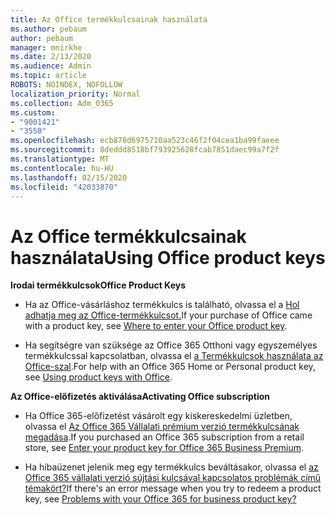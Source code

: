 ```yaml
---
title: Az Office termékkulcsainak használata
ms.author: pebaum
author: pebaum
manager: mnirkhe
ms.date: 2/13/2020
ms.audience: Admin
ms.topic: article
ROBOTS: NOINDEX, NOFOLLOW
localization_priority: Normal
ms.collection: Adm_O365
ms.custom:
- "9001421"
- "3550"
ms.openlocfilehash: ecb878d6975710aa523c46f2f04cea1ba99faeee
ms.sourcegitcommit: 8deddd8518bf793925628fcab7851daec99a7f2f
ms.translationtype: MT
ms.contentlocale: hu-HU
ms.lasthandoff: 02/15/2020
ms.locfileid: "42033870"
---
```

# <a name="using-office-product-keys"></a><span data-ttu-id="2a3e3-102">Az Office termékkulcsainak használata</span><span class="sxs-lookup"><span data-stu-id="2a3e3-102">Using Office product keys</span></span>

<span data-ttu-id="2a3e3-103">**Irodai termékkulcsok**</span><span class="sxs-lookup"><span data-stu-id="2a3e3-103">**Office Product Keys**</span></span>

- <span data-ttu-id="2a3e3-104">Ha az Office-vásárláshoz termékkulcs is található, olvassa el a [Hol adhatja meg az Office-termékkulcsot.](https://support.office.com/en-us/article/Where-to-enter-your-Office-product-key-0a82e5ae-739e-4b92-a6f4-2ec780c185db)</span><span class="sxs-lookup"><span data-stu-id="2a3e3-104">If your purchase of Office came with a product key, see [Where to enter your Office product key](https://support.office.com/en-us/article/Where-to-enter-your-Office-product-key-0a82e5ae-739e-4b92-a6f4-2ec780c185db).</span></span>

- <span data-ttu-id="2a3e3-105">Ha segítségre van szüksége az Office 365 Otthoni vagy egyszemélyes termékkulcssal kapcsolatban, olvassa el [a Termékkulcsok használata az Office-szal](https://support.office.com/en-US/article/using-product-keys-with-office-12a5763a-d45c-4685-8c95-a44500213759).</span><span class="sxs-lookup"><span data-stu-id="2a3e3-105">For help with an Office 365 Home or Personal product key, see [Using product keys with Office](https://support.office.com/en-US/article/using-product-keys-with-office-12a5763a-d45c-4685-8c95-a44500213759).</span></span>

<span data-ttu-id="2a3e3-106">**Az Office-előfizetés aktiválása**</span><span class="sxs-lookup"><span data-stu-id="2a3e3-106">**Activating Office subscription**</span></span> 
- <span data-ttu-id="2a3e3-107">Ha Office 365-előfizetést vásárolt egy kiskereskedelmi üzletben, olvassa el [Az Office 365 Vállalati prémium verzió termékkulcsának megadása](https://docs.microsoft.com/en-gb/office365/admin/misc/enter-your-product-key?redirectSourcePath=%252farticle%252f0199dd39-7c46-4875-af9b-588df3a9afea&view=o365-worldwide).</span><span class="sxs-lookup"><span data-stu-id="2a3e3-107">If you purchased an Office 365 subscription from a retail store, see [Enter your product key for Office 365 Business Premium](https://docs.microsoft.com/en-gb/office365/admin/misc/enter-your-product-key?redirectSourcePath=%252farticle%252f0199dd39-7c46-4875-af9b-588df3a9afea&view=o365-worldwide).</span></span>

- <span data-ttu-id="2a3e3-108">Ha hibaüzenet jelenik meg egy termékkulcs beváltásakor, olvassa el [az Office 365 vállalati verzió sújtási kulcsával kapcsolatos problémák című témakört?](https://docs.microsoft.com/en-gb/office365/admin/misc/product-key-errors-and-solutions?view=o365-worldwide)</span><span class="sxs-lookup"><span data-stu-id="2a3e3-108">If there's an error message when you try to redeem a product key, see [Problems with your Office 365 for business product key?](https://docs.microsoft.com/en-gb/office365/admin/misc/product-key-errors-and-solutions?view=o365-worldwide)</span></span>
